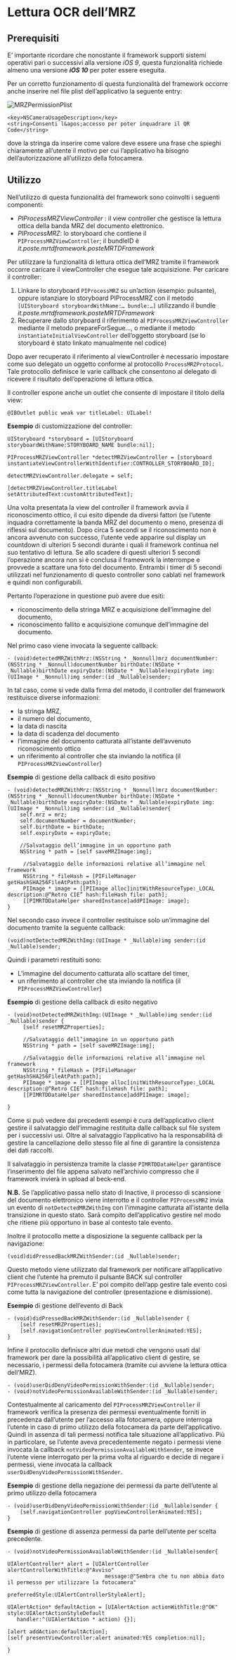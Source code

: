 ﻿

# Lettura OCR dell’MRZ

## Prerequisiti
E’ importante ricordare che nonostante il framework supporti sistemi operativi pari o successivi alla versione *iOS 9*, questa funzionalità richiede almeno una versione ***iOS 10*** per poter essere eseguita.

Per un corretto funzionamento di questa funzionalità del framework occorre anche inserire nel file plist dell’applicativo la seguente entry:

![MRZPermissionPlist](MRZPermissionPlist.png)

	<key>NSCameraUsageDescription</key>
	<string>Consenti l&apos;accesso per poter inquadrare il QR Code</string>

dove la stringa da inserire come valore deve essere una frase che spieghi chiaramente all’utente il motivo per cui l’applicativo ha bisogno dell’autorizzazione all’utilizzo della fotocamera.



## Utilizzo
Nell’utilizzo di questa funzionalità del framework sono coinvolti i seguenti componenti:

 - *PIProcessMRZViewController* : il view controller che gestisce la lettura ottica della banda MRZ del documento elettronico.
 - *PIProcessMRZ*: lo storyboard che contiene il `PIProcessMRZViewController`; il bundleID è *it.poste.mrtdframework.posteMRTDFramework*


Per utilizzare la funzionalità di lettura ottica dell’MRZ tramite il framework occorre caricare il viewController che esegue tale acquisizione. Per caricare il controller: 

 1. Linkare lo storyboard `PIProcessMRZ` su un’action (esempio: pulsante), oppure istanziare lo storyboard PIProcessMRZ con il metodo `[UIStoryboard storyboardWithName:… bundle:…]` utilizzando il bundle *it.poste.mrtdframework.posteMRTDFramework*
 2. Recuperare dallo storyboard il riferimento al
    `PIProcessMRZViewController` mediante il metodo prepareForSegue…, o mediante il metodo `instantiateInitialViewController` dell’oggetto storyboard (se lo storyboard è stato linkato manualmente nel codice)

Dopo aver recuperato il riferimento al viewController è necessario impostare come suo delegato  un oggetto conforme al protocollo `ProcessMRZProtocol`. Tale protocollo definisce le varie callback che consentono al delegato di ricevere il risultato dell’operazione di lettura ottica.

Il controller espone anche un outlet che consente di impostare il titolo della view:

    @IBOutlet public weak var titleLabel: UILabel!


**Esempio** di customizzazione del controller:

    UIStoryboard *storyboard = [UIStoryboard storyboardWithName:STORYBOARD_NAME bundle:nil];
                   
    PIProcessMRZViewController *detectMRZViewController = [storyboard instantiateViewControllerWithIdentifier:CONTROLLER_STORYBOARD_ID];
    
    detectMRZViewController.delegate = self;
  
    [detectMRZViewController.titleLabel setAttributedText:customAttributedText];


Una volta presentata la view del controller il framework avvia il riconoscimento ottico, il cui esito dipende da diversi fattori (se l’utente inquadra correttamente la banda MRZ del documento o meno, presenza di riflessi sul documento). Dopo circa 5 secondi se il riconoscimento non è ancora avvenuto con successo, l’utente vede apparire sul display un countdown di ulteriori 5 secondi durante i quali il framework continua nel suo tentativo di lettura. Se allo scadere di questi ulteriori 5 secondi l’operazione ancora non si è conclusa il framework la interrompe e provvede a scattare una foto del documento. Entrambi i timer di 5 secondi utilizzati nel funzionamento di questo controller sono cablati nel framework e quindi non configurabili.

Pertanto l’operazione in questione può avere due esiti:
 

 - riconoscimento della stringa MRZ e acquisizione dell’immagine del documento,
 - riconoscimento fallito e acquisizione comunque dell’immagine del documento.

 Nel primo caso viene invocata la seguente callback:

    - (void)detectedMRZWithMrz:(NSString * _Nonnull)mrz documentNumber:(NSString * _Nonnull)documentNumber birthDate:(NSDate * _Nullable)birthDate expiryDate:(NSDate * _Nullable)expiryDate img:(UIImage * _Nonnull)img sender:(id _Nullable)sender;

In tal caso, come si vede dalla firma del metodo, il controller del framework restituisce diverse informazioni: 

 - la stringa MRZ,
 - il numero del documento,
 - la data di nascita
 - la data di scadenza del documento
 - l’immagine del documento catturata all’istante dell’avvenuto
   riconoscimento ottico
 - un riferimento al controller che sta inviando la notifica (il
   `PIProcessMRZViewController`)

**Esempio** di gestione della callback di esito positivo

    - (void)detectedMRZWithMrz:(NSString * _Nonnull)mrz documentNumber:(NSString * _Nonnull)documentNumber birthDate:(NSDate * _Nullable)birthDate expiryDate:(NSDate * _Nullable)expiryDate img:(UIImage * _Nonnull)img sender:(id _Nullable)sender{
        self.mrz = mrz;
        self.documentNumber = documentNumber;
        self.birthDate = birthDate;
        self.expiryDate = expiryDate;
    
        //Salvataggio dell’immagine in un opportuno path
        NSString * path = [self saveMRZImage:img];
    
         //Salvataggio delle informazioni relative all’immagine nel framework
         NSString * fileHash = [PIFileManager getHashSHA256FileAtPath:path];
         PIImage * image = [[PIImage alloc]initWithResourceType:_LOCAL description:@“Retro CIE” hash:fileHash file: path];
         [[PIMRTDDataHelper sharedInstance]addPIImage: image];
    }


Nel secondo caso invece il controller restituisce solo un’immagine del documento tramite la seguente callback:

    (void)notDetectedMRZWithImg:(UIImage * _Nullable)img sender:(id _Nullable)sender;


Quindi i parametri restituiti sono:

 - L’immagine del documento catturata allo scattare del timer,
 - un riferimento al controller che sta inviando la notifica (il
   `PIProcessMRZViewController`)

**Esempio** di gestione della callback di esito negativo

    - (void)notDetectedMRZWithImg:(UIImage * _Nullable)img sender:(id _Nullable)sender {
         [self resetMRZProperties];
         
         //Salvataggio dell’immagine in un opportuno path
         NSString * path = [self saveMRZImage:img];
    
         //Salvataggio delle informazioni relative all’immagine nel framework
         NSString * fileHash = [PIFileManager getHashSHA256FileAtPath:path];
         PIImage * image = [[PIImage alloc]initWithResourceType:_LOCAL description:@“Retro CIE” hash:fileHash file: path];
         [[PIMRTDDataHelper sharedInstance]addPIImage: image];
    
    }

Come si può vedere dai precedenti esempi è cura dell’applicativo client gestire il salvataggio dell’immagine restituita dalle callback sul file system per i successivi usi. Oltre al salvataggio l’applicativo ha la responsabilità di gestire la cancellazione dello stesso file al fine di garantire la consistenza dei dati raccolti.

Il salvataggio in persistenza tramite la classe `PIMRTDDataHelper` garantisce l’inserimento del file appena salvato nell’archivio compresso che il framework invierà in upload al beck-end.

**N.B.** Se l’applicativo passa nello stato di Inactive, il processo di scansione del documento elettronico viene interrotto e il controller `PIProcessMRZ` invia un evento di `notDetectedMRZWithImg` con l’immagine catturata all’istante della transizione in questo stato. Sarà compito dell’applicativo gestire nel modo che ritiene più opportuno in base al contesto tale evento.


Inoltre il protocollo mette a disposizione la seguente callback per la navigazione:

    (void)didPressedBackMRZWithSender:(id _Nullable)sender;

Questo metodo viene utilizzato dal framework per notificare all’applicativo client che l’utente ha premuto il pulsante BACK sul controller `PIProcessMRZViewController`. E’ poi compito dell’app gestire tale evento così come tutta la navigazione del controller (presentazione e dismissione).

**Esempio** di gestione dell’evento di Back

    - (void)didPressedBackMRZWithSender:(id _Nullable)sender {   
    	[self resetMRZProperties];    
    	[self.navigationController popViewControllerAnimated:YES];
    }



Infine il protocollo definisce altri due metodi che vengono usati dal framework per dare la possibilità all’applicativo client di gestire, se necessario, i permessi della fotocamera (tramite cui avviene la lettura ottica dell’MRZ). 

    - (void)userDidDenyVideoPermissionWithSender:(id _Nullable)sender;
    - (void)notVideoPermissionAvailableWithSender:(id _Nullable)sender;

Contestualmente al caricamento del `PIProcessMRZViewController` il framework verifica la presenza dei permessi eventualmente forniti in precedenza dall’utente per l’accesso alla fotocamera, oppure interroga l’utente in caso di primo utilizzo della fotocamera da parte dell’applicativo. Quindi  in assenza di tali permessi notifica tale situazione all’applicativo.
Più in particolare, se l’utente aveva precedentemente negato i permessi viene invocata la callback `notVideoPermissionAvailableWithSender`, se invece l’utente viene interrogato per la prima volta al riguardo e decide di negare i permessi, viene invocata la callback `userDidDenyVideoPermissionWithSender`. 

**Esempio** di gestione della negazione dei permessi da parte dell’utente al primo utilizzo della fotocamera

    - (void)userDidDenyVideoPermissionWithSender:(id _Nullable)sender {
        [self.navigationController popViewControllerAnimated:YES];
    }



**Esempio** di gestione di assenza permessi da parte dell’utente per scelta precedente.

    - (void)notVideoPermissionAvailableWithSender:(id _Nullable)sender{
    
    UIAlertController* alert = [UIAlertController alertControllerWithTitle:@"Avviso"
                                   message:@"Sembra che tu non abbia dato il permesso per utilizzare la fotocamera"
                                   preferredStyle:UIAlertControllerStyleAlert];
    
    UIAlertAction* defaultAction = [UIAlertAction actionWithTitle:@"OK" style:UIAlertActionStyleDefault
       handler:^(UIAlertAction * action) {}];
    
    [alert addAction:defaultAction];
    [self presentViewController:alert animated:YES completion:nil];
    
    }

